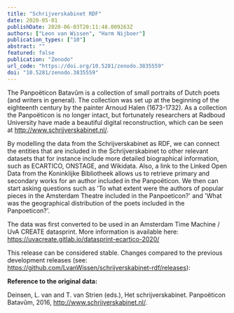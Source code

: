```yaml
---
title: "Schrijverskabinet RDF"
date: 2020-05-01
publishDate: 2020-06-03T20:11:48.009263Z
authors: ["Leon van Wissen", "Harm Nijboer"]
publication_types: ["10"]
abstract: ""
featured: false
publication: "Zenodo"
url_code: "https://doi.org/10.5281/zenodo.3835559"
doi: "10.5281/zenodo.3835559"
---
```


The Panpoëticon Batavûm is a collection of small portraits of Dutch poets (and writers in general). The collection was set up at the beginning of the eighteenth century by the painter Arnoud Halen (1673-1732). As a collection the Panpoëticon is no longer intact, but fortunately researchers at Radboud University have made a beautiful digital reconstruction, which can be seen at http://www.schrijverskabinet.nl/.

By modelling the data from the Schrijverskabinet as RDF, we can connect the entities that are included in the Schrijverskabinet to other relevant datasets that for instance include more detailed biographical information, such as ECARTICO, ONSTAGE, and Wikidata. Also, a link to the Linked Open Data from the Koninklijke Bibliotheek allows us to retrieve primary and secondary works for an author included in the Panpoëticon. We then can start asking questions such as 'To what extent were the authors of popular pieces in the Amsterdam Theatre included in the Panpoeticon?' and 'What was the geographical distribution of the poets included in the Panpoeticon?'.

The data was first converted to be used in an Amsterdam Time Machine / UvA CREATE datasprint. More information is available here: https://uvacreate.gitlab.io/datasprint-ecartico-2020/

This release can be considered stable. Changes compared to the previous development releases (see: https://github.com/LvanWissen/schrijverskabinet-rdf/releases):

**Reference to the original data:**

Deinsen, L. van and T. van Strien (eds.), Het schrijverskabinet. Panpoëticon Batavûm, 2016, http://www.schrijverskabinet.nl/.